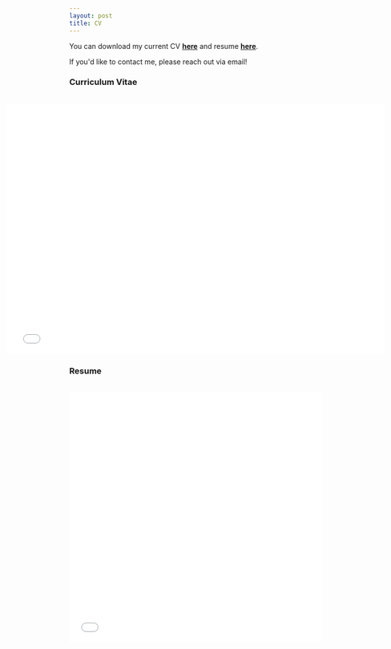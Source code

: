 ```yaml
---
layout: post
title: CV
---
```

You can download my current CV **[here](https://github.com/scarioscia/scarioscia.github.io/blob/master/cv/carioscia_cv.pdf)** and resume **[here]()**. 

If you'd like to contact me, please reach out via email! 

<!-- CV -->
<section class="bg-light page-section" id="cv">
  <div class="container">
    <div class="row">
      <div class="col-lg-12 text-center">
        <!-- <h2 class="section-heading text-uppercase">CV</h2 -->
        <h3 class="section-subheading text-muted">Curriculum Vitae</h3>
      </div>
    </div>
    <br>
    <div class="row justify-content-md-center">
      <div class="col" style="position: relative; left: -25%;">
        <object data="carioscia_cv.pdf?#zoom=100&scrollbar=0&toolbar=0&navpanes=0" width="150%" height="1000" type="application/pdf">
          <iframe sandbox="allow-scripts allow-same-origin" src="carioscia_cv.pdf" width="150%" height="500" frameborder="0" seamless="">
            <p>PDF cannot be displayed. Please see download link above.</p>
          </iframe>
        </object>
      </div>
    </div>
  </div>
</section>
<!-- End CV -->

<!-- Resume -->
<section class="bg-light page-section" id="cv">
  <div class="container">
    <div class="row">
      <div class="col-lg-12 text-center">
        <!-- <h2 class="section-heading text-uppercase">CV</h2 -->
        <h3 class="section-subheading text-muted">Resume</h3>
      </div>
    </div>
    <br>
    <div class="row justify-content-md-center">
      <div class="col">
        <object data="carioscia_resume.pdf?#zoom=100&scrollbar=0&toolbar=0&navpanes=0" width="100%" height="1000" type="application/pdf">
          <iframe sandbox="allow-scripts allow-same-origin" src="carioscia_resume.pdf" width="100%" height="500" frameborder="0" seamless="">
            <p>PDF cannot be displayed. Please see download link above.</p>
          </iframe>
        </object>
      </div>
    </div>
  </div>
</section>
<!-- End CV -->